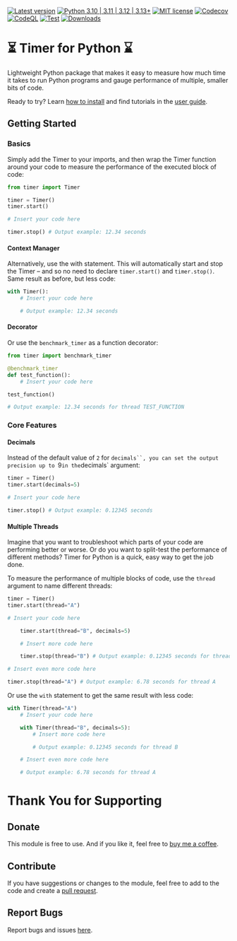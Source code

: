 [![Latest version](https://img.shields.io/static/v1?label=version&message=0.7.17&color=yellowgreen)](https://github.com/jakob-bagterp/timer-for-python/releases/latest)
[![Python 3.10 | 3.11 | 3.12 | 3.13+](https://img.shields.io/static/v1?label=python&message=3.10%20|%203.11%20|%203.12%20|%203.13%2B&color=blueviolet)](https://www.python.org)
[![MIT license](https://img.shields.io/static/v1?label=license&message=MIT&color=blue)](https://github.com/jakob-bagterp/timer-for-python/blob/master/LICENSE.md)
[![Codecov](https://codecov.io/gh/jakob-bagterp/timer-for-python/branch/master/graph/badge.svg?token=P4IT8WQO0R)](https://codecov.io/gh/jakob-bagterp/timer-for-python)
[![CodeQL](https://github.com/jakob-bagterp/timer-for-python/actions/workflows/codeql.yml/badge.svg)](https://github.com/jakob-bagterp/timer-for-python/actions/workflows/codeql.yml)
[![Test](https://github.com/jakob-bagterp/timer-for-python/actions/workflows/test.yml/badge.svg)](https://github.com/jakob-bagterp/timer-for-python/actions/workflows/test.yml)
[![Downloads](https://static.pepy.tech/badge/timer-for-python)](https://pepy.tech/project/timer-for-python)

# ⏳ Timer for Python ⌛️
Lightweight Python package that makes it easy to measure how much time it takes to run Python programs and gauge performance of multiple, smaller bits of code.

Ready to try? Learn [how to install](https://jakob-bagterp.github.io/timer-for-python/getting-started/installation/) and find tutorials in the [user guide](https://jakob-bagterp.github.io/timer-for-python/user-guide/).

## Getting Started
### Basics
Simply add the Timer to your imports, and then wrap the Timer function around your code to measure the performance of the executed block of code:

```python
from timer import Timer

timer = Timer()
timer.start()

# Insert your code here

timer.stop() # Output example: 12.34 seconds
```

#### Context Manager
Alternatively, use the with statement. This will automatically start and stop the Timer – and so no need to declare `timer.start()` and `timer.stop()`. Same result as before, but less code:

```python
with Timer():
    # Insert your code here

    # Output example: 12.34 seconds
```

#### Decorator
Or use the `benchmark_timer` as a function decorator:

```python
from timer import benchmark_timer

@benchmark_timer
def test_function():
    # Insert your code here

test_function()

# Output example: 12.34 seconds for thread TEST_FUNCTION
```

### Core Features
#### Decimals
Instead of the default value of `2` for `decimals``, you can set the output precision up to `9` in the `decimals` argument:

```python
timer = Timer()
timer.start(decimals=5)

# Insert your code here

timer.stop() # Output example: 0.12345 seconds
```

#### Multiple Threads
Imagine that you want to troubleshoot which parts of your code are performing better or worse. Or do you want to split-test the performance of different methods? Timer for Python is a quick, easy way to get the job done.

To measure the performance of multiple blocks of code, use the `thread` argument to name different threads:

```python
timer = Timer()
timer.start(thread="A")

# Insert your code here

    timer.start(thread="B", decimals=5)

    # Insert more code here

    timer.stop(thread="B") # Output example: 0.12345 seconds for thread B

# Insert even more code here

timer.stop(thread="A") # Output example: 6.78 seconds for thread A
```

Or use the `with` statement to get the same result with less code:
```python
with Timer(thread="A")
    # Insert your code here

    with Timer(thread="B", decimals=5):
        # Insert more code here

        # Output example: 0.12345 seconds for thread B

    # Insert even more code here

    # Output example: 6.78 seconds for thread A
```

# Thank You for Supporting
## Donate
This module is free to use. And if you like it, feel free to [buy me a coffee](https://github.com/sponsors/jakob-bagterp).

## Contribute
If you have suggestions or changes to the module, feel free to add to the code and create a [pull request](https://github.com/jakob-bagterp/timer-for-python/pulls).

## Report Bugs
Report bugs and issues [here](https://github.com/jakob-bagterp/timer-for-python/issues).
